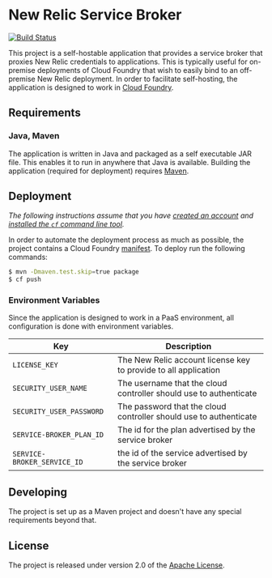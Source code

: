 # New Relic Service Broker
[![Build Status](https://travis-ci.org/nebhale/new-relic-service-broker.svg?branch=master)](https://travis-ci.org/nebhale/new-relic-service-broker)

This project is a self-hostable application that provides a service broker that proxies New Relic credentials to applications.  This is typically useful for on-premise deployments of Cloud Foundry that wish to easily bind to an off-premise New Relic deployment.  In order to facilitate self-hosting, the application is designed to work in [Cloud Foundry][].

## Requirements

### Java, Maven
The application is written in Java and packaged as a self executable JAR file.  This enables it to run in anywhere that Java is available.  Building the application (required for deployment) requires [Maven][].

## Deployment
_The following instructions assume that you have [created an account][cloud-foundry-account] and [installed the `cf` command line tool][]._

In order to automate the deployment process as much as possible, the project contains a Cloud Foundry [manifest][].  To deploy run the following commands:

```bash
$ mvn -Dmaven.test.skip=true package
$ cf push
```

### Environment Variables
Since the application is designed to work in a PaaS environment, all configuration is done with environment variables.

| Key | Description
| --- | -----------
| `LICENSE_KEY` | The New Relic account license key to provide to all application
| `SECURITY_USER_NAME` | The username that the cloud controller should use to authenticate
| `SECURITY_USER_PASSWORD` | The password that the cloud controller should use to authenticate
| `SERVICE-BROKER_PLAN_ID` | The id for the plan advertised by the service broker
| `SERVICE-BROKER_SERVICE_ID` | the id of the service advertised by the service broker

## Developing
The project is set up as a Maven project and doesn't have any special requirements beyond that.


## License
The project is released under version 2.0 of the [Apache License][].

[Apache License]: http://www.apache.org/licenses/LICENSE-2.0
[Cloud Foundry]: http://run.pivotal.io
[cloud-foundry-account]: http://docs.cloudfoundry.com/docs/dotcom/getting-started.html#signup
[installed the `cf` command line tool]: http://docs.cloudfoundry.com/docs/dotcom/getting-started.html#install-cf
[manifest]: manifest.yml
[Maven]: http://maven.apache.org
